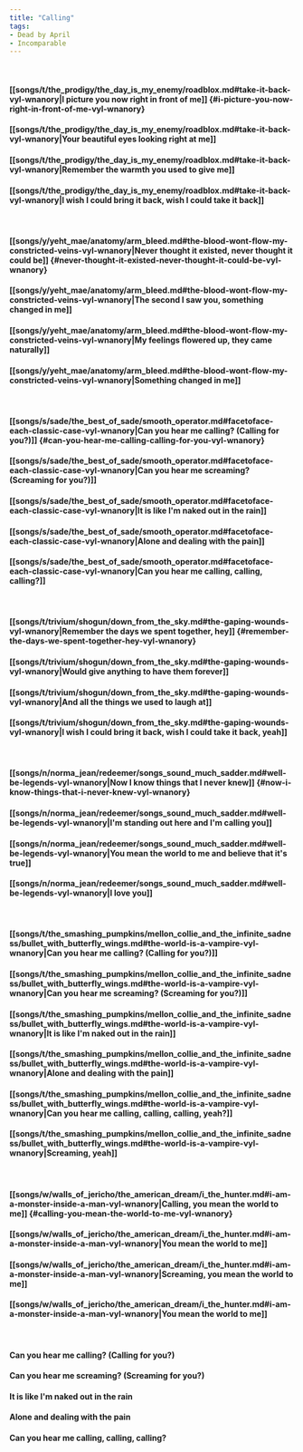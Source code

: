 ```yaml
---
title: "Calling"
tags:
- Dead by April
- Incomparable
---
```

&nbsp;
#### [[songs/t/the_prodigy/the_day_is_my_enemy/roadblox.md#take-it-back-vyl-wnanory|I picture you now right in front of me]] {#i-picture-you-now-right-in-front-of-me-vyl-wnanory}
#### [[songs/t/the_prodigy/the_day_is_my_enemy/roadblox.md#take-it-back-vyl-wnanory|Your beautiful eyes looking right at me]]
#### [[songs/t/the_prodigy/the_day_is_my_enemy/roadblox.md#take-it-back-vyl-wnanory|Remember the warmth you used to give me]]
#### [[songs/t/the_prodigy/the_day_is_my_enemy/roadblox.md#take-it-back-vyl-wnanory|I wish I could bring it back, wish I could take it back]]
&nbsp;
#### [[songs/y/yeht_mae/anatomy/arm_bleed.md#the-blood-wont-flow-my-constricted-veins-vyl-wnanory|Never thought it existed, never thought it could be]] {#never-thought-it-existed-never-thought-it-could-be-vyl-wnanory}
#### [[songs/y/yeht_mae/anatomy/arm_bleed.md#the-blood-wont-flow-my-constricted-veins-vyl-wnanory|The second I saw you, something changed in me]]
#### [[songs/y/yeht_mae/anatomy/arm_bleed.md#the-blood-wont-flow-my-constricted-veins-vyl-wnanory|My feelings flowered up, they came naturally]]
#### [[songs/y/yeht_mae/anatomy/arm_bleed.md#the-blood-wont-flow-my-constricted-veins-vyl-wnanory|Something changed in me]]
&nbsp;
#### [[songs/s/sade/the_best_of_sade/smooth_operator.md#facetoface-each-classic-case-vyl-wnanory|Can you hear me calling? (Calling for you?)]] {#can-you-hear-me-calling-calling-for-you-vyl-wnanory}
#### [[songs/s/sade/the_best_of_sade/smooth_operator.md#facetoface-each-classic-case-vyl-wnanory|Can you hear me screaming? (Screaming for you?)]]
#### [[songs/s/sade/the_best_of_sade/smooth_operator.md#facetoface-each-classic-case-vyl-wnanory|It is like I'm naked out in the rain]]
#### [[songs/s/sade/the_best_of_sade/smooth_operator.md#facetoface-each-classic-case-vyl-wnanory|Alone and dealing with the pain]]
#### [[songs/s/sade/the_best_of_sade/smooth_operator.md#facetoface-each-classic-case-vyl-wnanory|Can you hear me calling, calling, calling?]]
&nbsp;
#### [[songs/t/trivium/shogun/down_from_the_sky.md#the-gaping-wounds-vyl-wnanory|Remember the days we spent together, hey]] {#remember-the-days-we-spent-together-hey-vyl-wnanory}
#### [[songs/t/trivium/shogun/down_from_the_sky.md#the-gaping-wounds-vyl-wnanory|Would give anything to have them forever]]
#### [[songs/t/trivium/shogun/down_from_the_sky.md#the-gaping-wounds-vyl-wnanory|And all the things we used to laugh at]]
#### [[songs/t/trivium/shogun/down_from_the_sky.md#the-gaping-wounds-vyl-wnanory|I wish I could bring it back, wish I could take it back, yeah]]
&nbsp;
#### [[songs/n/norma_jean/redeemer/songs_sound_much_sadder.md#well-be-legends-vyl-wnanory|Now I know things that I never knew]] {#now-i-know-things-that-i-never-knew-vyl-wnanory}
#### [[songs/n/norma_jean/redeemer/songs_sound_much_sadder.md#well-be-legends-vyl-wnanory|I'm standing out here and I'm calling you]]
#### [[songs/n/norma_jean/redeemer/songs_sound_much_sadder.md#well-be-legends-vyl-wnanory|You mean the world to me and believe that it's true]]
#### [[songs/n/norma_jean/redeemer/songs_sound_much_sadder.md#well-be-legends-vyl-wnanory|I love you]]
&nbsp;
#### [[songs/t/the_smashing_pumpkins/mellon_collie_and_the_infinite_sadness/bullet_with_butterfly_wings.md#the-world-is-a-vampire-vyl-wnanory|Can you hear me calling? (Calling for you?)]]
#### [[songs/t/the_smashing_pumpkins/mellon_collie_and_the_infinite_sadness/bullet_with_butterfly_wings.md#the-world-is-a-vampire-vyl-wnanory|Can you hear me screaming? (Screaming for you?)]]
#### [[songs/t/the_smashing_pumpkins/mellon_collie_and_the_infinite_sadness/bullet_with_butterfly_wings.md#the-world-is-a-vampire-vyl-wnanory|It is like I'm naked out in the rain]]
#### [[songs/t/the_smashing_pumpkins/mellon_collie_and_the_infinite_sadness/bullet_with_butterfly_wings.md#the-world-is-a-vampire-vyl-wnanory|Alone and dealing with the pain]]
#### [[songs/t/the_smashing_pumpkins/mellon_collie_and_the_infinite_sadness/bullet_with_butterfly_wings.md#the-world-is-a-vampire-vyl-wnanory|Can you hear me calling, calling, calling, yeah?]]
#### [[songs/t/the_smashing_pumpkins/mellon_collie_and_the_infinite_sadness/bullet_with_butterfly_wings.md#the-world-is-a-vampire-vyl-wnanory|Screaming, yeah]]
&nbsp;
#### [[songs/w/walls_of_jericho/the_american_dream/i_the_hunter.md#i-am-a-monster-inside-a-man-vyl-wnanory|Calling, you mean the world to me]] {#calling-you-mean-the-world-to-me-vyl-wnanory}
#### [[songs/w/walls_of_jericho/the_american_dream/i_the_hunter.md#i-am-a-monster-inside-a-man-vyl-wnanory|You mean the world to me]]
#### [[songs/w/walls_of_jericho/the_american_dream/i_the_hunter.md#i-am-a-monster-inside-a-man-vyl-wnanory|Screaming, you mean the world to me]]
#### [[songs/w/walls_of_jericho/the_american_dream/i_the_hunter.md#i-am-a-monster-inside-a-man-vyl-wnanory|You mean the world to me]]
&nbsp;
#### Can you hear me calling? (Calling for you?)
#### Can you hear me screaming? (Screaming for you?)
#### It is like I'm naked out in the rain
#### Alone and dealing with the pain
#### Can you hear me calling, calling, calling?
